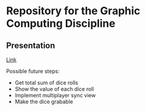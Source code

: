# Repository for the Graphic Computing Discipline

## Presentation
[Link](https://www.canva.com/design/DAFQ2KmfKLc/7mNNxn-4qPWmnb0Lp2jQsw/view?utm_content=DAFQ2KmfKLc&utm_campaign=designshare&utm_medium=link2&utm_source=sharebutton)


Possible future steps:

- Get total sum of dice rolls
- Show the value of each dice roll
- Implement multiplayer sync view
- Make the dice grabable
